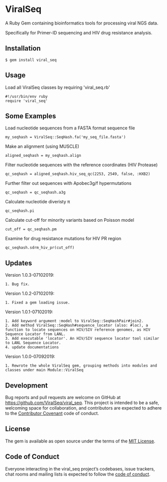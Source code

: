 # ViralSeq

A Ruby Gem containing bioinformatics tools for processing viral NGS data.

Specifically for Primer-ID sequencing and HIV drug resistance analysis.

## Installation

    $ gem install viral_seq

## Usage

Load all ViralSeq classes by requiring 'viral_seq.rb'

    #!/usr/bin/env ruby
    require 'viral_seq'

## Some Examples

Load nucleotide sequences from a FASTA format sequence file

    my_seqhash = ViralSeq::SeqHash.fa('my_seq_file.fasta')

Make an alignment (using MUSCLE)

    aligned_seqhash = my_seqhash.align

Filter nucleotide sequences with the reference coordinates (HIV Protease)

    qc_seqhash = aligned_seqhash.hiv_seq_qc(2253, 2549, false, :HXB2)

Further filter out sequences with Apobec3g/f hypermutations

    qc_seqhash = qc_seqhash.a3g

Calculate nucleotide diveristy π

    qc_seqhash.pi

Calculate cut-off for minority variants based on Poisson model

    cut_off = qc_seqhash.pm

Examine for drug resistance mutations for HIV PR region

    qc_seqhash.sdrm_hiv_pr(cut_off)

## Updates

Version 1.0.3-07102019:

    1. Bug fix.

Version 1.0.2-07102019:

    1. Fixed a gem loading issue.

Version 1.0.1-07102019:

    1. Add keyword argument :model to ViralSeq::SeqHashPair#join2.
    2. Add method ViralSeq::SeqHash#sequence_locator (also: #loc), a function to locate sequences on HIV/SIV reference genomes, as HIV Sequence Locator from LANL.
    3. Add executable 'locator'. An HIV/SIV sequence locator tool similar to LANL Sequence Locator.
    4. update documentations

Version 1.0.0-07092019:

    1. Rewrote the whole ViralSeq gem, grouping methods into modules and classes under main Module::ViralSeq

## Development

Bug reports and pull requests are welcome on GitHub at https://github.com/ViralSeq/viral_seq. This project is intended to be a safe, welcoming space for collaboration, and contributors are expected to adhere to the [Contributor Covenant](http://contributor-covenant.org) code of conduct.

## License

The gem is available as open source under the terms of the [MIT License](https://opensource.org/licenses/MIT).

## Code of Conduct

Everyone interacting in the viral_seq project’s codebases, issue trackers, chat rooms and mailing lists is expected to follow the [code of conduct](https://github.com/ViralSeq/viral_seq/blob/master/CODE_OF_CONDUCT.md).
